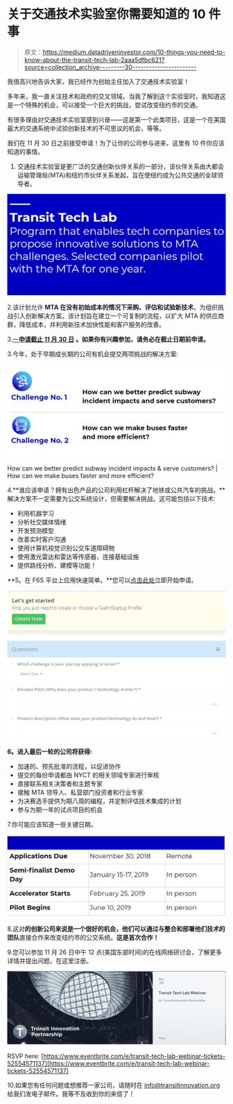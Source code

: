 # 关于交通技术实验室你需要知道的 10 件事

> 原文：<https://medium.datadriveninvestor.com/10-things-you-need-to-know-about-the-transit-tech-lab-2aaa5dfbc621?source=collection_archive---------30----------------------->

我很高兴地告诉大家，我已经作为创始主任加入了交通技术实验室！

多年来，我一直关注技术和政府的交叉领域。当我了解到这个实验室时，我知道这是一个特殊的机会，可以接受一个巨大的挑战，尝试改变纽约市的交通。

有很多理由对交通技术实验室感到兴奋——这是第一个此类项目，这是一个在美国最大的交通系统中试验创新技术的不可思议的机会，等等。

我们在 11 月 30 日之前接受申请！为了让你的公司参与进来，这里有 10 件你应该知道的事情。

1.  交通技术实验室是更广泛的交通创新伙伴关系的一部分，该伙伴关系由大都会运输管理局(MTA)和纽约市伙伴关系发起，旨在使纽约成为公共交通的全球领导者。

![](img/966ccc15b71efeffdba4ae0594188736.png)

2.该计划允许 **MTA 在没有初始成本的情况下采购、评估和试验新技术**，为组织挑战引入创新解决方案。该计划旨在建立一个可复制的流程，以扩大 MTA 的供应商群，降低成本，并利用新技术加快性能和客户服务的改善。

3.[一**申请截止 11 月 30 日**](https://transitinnovation.org/lab) **。如果你有兴趣参加，请务必在截止日期前申请。**

3.今年，处于早期成长期的公司有机会提交两项挑战的解决方案:

![](img/0e7b573a2b19136fcdce8366e3851b46.png)

How can we better predict subway incident impacts & serve customers? | How can we make buses faster and more efficient?

4.**谁应该申请？拥有出色产品的公司利用杠杆解决了地铁或公共汽车的挑战。**解决方案不一定需要为公交系统设计，但需要解决挑战。这可能包括以下技术:

*   利用机器学习
*   分析社交媒体情绪
*   开发预测模型
*   改善实时客户沟通
*   使用计算机视觉识别公交车道障碍物
*   使用激光雷达和雷达等传感器，连接基础设施
*   提供路线分析、建模等功能！

**5。在 F6S 平台上应用快速简单。**您可以[点击此处](https://www.f6s.com/ttl2018/apply)立即开始申请。

![](img/3d9855143e1899ad33a12f44532f7382.png)

**6。进入最后一轮的公司将获得:**

*   加速的、预先批准的流程，以促进协作
*   提交的每份申请都由 NYCT 的相关领域专家进行审核
*   直接联系相关决策者和主题专家
*   接触 MTA 领导人、私营部门投资者和行业专家
*   为决赛选手提供为期八周的编程，并定制评估技术集成的计划
*   参与为期一年的试点项目的机会

7.你可能应该知道一些关键日期。

![](img/aaca536b9944a4361ef6a05e6e5cc202.png)

8.这对**的创新公司来说是一个很好的机会，他们可以通过与整合和部署他们技术的团队**直接合作来改变纽约市的公交系统。**这是首次合作！**

9.您可以参加 11 月 26 日中午 12 点(美国东部时间)的在线网络研讨会，了解更多详情并提出问题。在这里注册。

![](img/4617af8796e6741eaa69ff3e1ea8102e.png)

RSVP here: [https://www.eventbrite.com/e/transit-tech-lab-webinar-tickets-52554571137](https://www.eventbrite.com/e/transit-tech-lab-webinar-tickets-52554571137)

10.如果您有任何问题或想推荐一家公司，请随时在 info@transitinnovation.org 给我们发电子邮件。我等不及收到你的来信了！